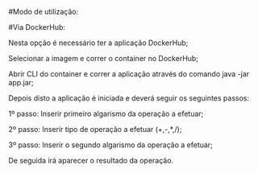 #Modo de utilização:

#Via DockerHub:

 Nesta opção é necessário ter a aplicação DockerHub;

 Selecionar a imagem e correr o container no DockerHub;

 Abrir CLI do container e correr a aplicação através do comando java -jar app.jar;
 
 Depois disto a aplicação é iniciada e deverá seguir os seguintes passos:

 1º passo: Inserir primeiro algarismo da operação a efetuar;

 2º passo: Inserir tipo de operação a efetuar (+,-,*,/);

 3º passo: Inserir o segundo algarismo da operação a efetuar;

 De seguida irá aparecer o resultado da operação.
